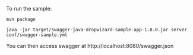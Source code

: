 To run the sample:

```
mvn package

java -jar target/swagger-java-dropwizard-sample-app-1.0.0.jar server conf/swagger-sample.yml 

```

You can then access swagger at http://localhost:8080/swagger.json

